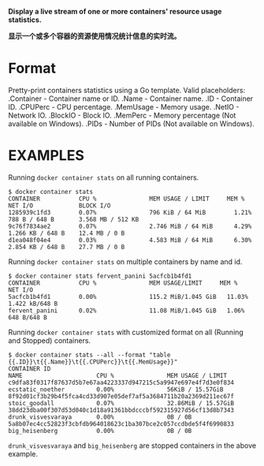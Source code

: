 
**Display a live stream of one or more containers' resource usage statistics.**

**显示一个或多个容器的资源使用情况统计信息的实时流。**

# Format

   Pretty-print containers statistics using a Go template.
   Valid placeholders:
      .Container - Container name or ID.
      .Name - Container name.
      .ID - Container ID.
      .CPUPerc - CPU percentage.
      .MemUsage - Memory usage.
      .NetIO - Network IO.
      .BlockIO - Block IO.
      .MemPerc - Memory percentage (Not available on Windows).
      .PIDs - Number of PIDs (Not available on Windows).

# EXAMPLES

Running `docker container stats` on all running containers.

    $ docker container stats
    CONTAINER           CPU %               MEM USAGE / LIMIT     MEM %               NET I/O             BLOCK I/O
    1285939c1fd3        0.07%               796 KiB / 64 MiB        1.21%               788 B / 648 B       3.568 MB / 512 KB
    9c76f7834ae2        0.07%               2.746 MiB / 64 MiB      4.29%               1.266 KB / 648 B    12.4 MB / 0 B
    d1ea048f04e4        0.03%               4.583 MiB / 64 MiB      6.30%               2.854 KB / 648 B    27.7 MB / 0 B

Running `docker container stats` on multiple containers by name and id.

    $ docker container stats fervent_panini 5acfcb1b4fd1
    CONTAINER           CPU %               MEM USAGE/LIMIT     MEM %               NET I/O
    5acfcb1b4fd1        0.00%               115.2 MiB/1.045 GiB   11.03%              1.422 kB/648 B
    fervent_panini      0.02%               11.08 MiB/1.045 GiB   1.06%               648 B/648 B

Running `docker container stats` with customized format on all (Running and Stopped) containers.

    $ docker container stats --all --format "table {{.ID}}\t{{.Name}}\t{{.CPUPerc}}\t{{.MemUsage}}"
    CONTAINER ID                                                       NAME                     CPU %               MEM USAGE / LIMIT
    c9dfa83f0317f87637d5b7e67aa4223337d947215c5a9947e697e4f7d3e0f834   ecstatic_noether         0.00%               56KiB / 15.57GiB
    8f92d01cf3b29b4f5fca4cd33d907e05def7af5a3684711b20a2369d211ec67f   stoic_goodall            0.07%               32.86MiB / 15.57GiB
    38dd23dba00f307d53d040c1d18a91361bbdcccbf592315927d56cf13d8b7343   drunk_visvesvaraya       0.00%               0B / 0B
    5a8b07ec4cc52823f3cbfdb964018623c1ba307bce2c057ccdbde5f4f6990833   big_heisenberg           0.00%               0B / 0B

`drunk_visvesvaraya` and `big_heisenberg` are stopped containers in the above example.

